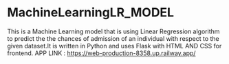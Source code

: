 # MachineLearningLR_MODEL
This is a Machine Learning model that is using Linear Regression algorithm to predict the the chances of admission of an individual with respect to the given dataset.It is written in Python and uses Flask with HTML AND CSS for frontend.
APP LINK : https://web-production-8358.up.railway.app/
